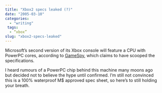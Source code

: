 ```yaml
---
title: "Xbox2 specs leaked (?)"
date: "2005-03-10"
categories: 
  - "writing"
 tags:
  - “xbox”
slug: "xbox2-specs-leaked"
---
```


Microsoft’s second version of its Xbox console will feature a CPU with PowerPC cores, according to [GameSpy][1], which claims to have scooped the specifications.

I heard rumours of a PowerPC chip behind this machine many moons ago but decided not to believe the hype until confirmed. I’m still not convinced this is a 100% waterproof M$ approved spec sheet, so here’s to still holding your breath.

[1]:	https://xbox.gamespy.com/xbox/microsoft-xbox/594331p1.html?fromint=1